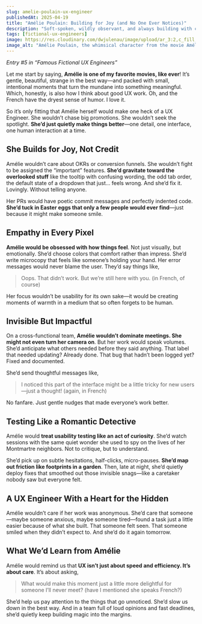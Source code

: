 ```yaml
---
slug: amelie-poulain-ux-engineer
publishedAt: 2025-04-19
title: "Amélie Poulain: Building for Joy (and No One Ever Notices)"
description: "Soft-spoken, wildly observant, and always building with care. What the whimsical heart of Amélie teaches us about quiet UX magic and the power of small, intentional design choices."
tags: [fictional-ux-engineers]
image: https://res.cloudinary.com/dwjulenau/image/upload/ar_3:2,c_fill,dpr_auto,f_auto,fl_progressive,q_auto/v1745264875/josh-portfolio/assets_task_01jscxxd47f6qsaxehzc5adcmv_img_0.webp
image_alt: "Amélie Poulain, the whimsical character from the movie Amélie, sitting at a café table with a thoughtful expression."
---
```

<i>Entry #5 in “Famous Fictional UX Engineers”</i>

Let me start by saying, <strong>Amélie is one of my favorite movies, like ever</strong>! It’s gentle, beautiful, strange in the best way&mdash;and packed with small, intentional moments that turn the mundane into something meaningful. Which, honestly, is also how I think about good UX work. Oh, and the French have the dryest sense of humor. I love it.

So it’s only fitting that Amélie herself would make one heck of a UX Engineer. She wouldn’t chase big promotions. She wouldn’t seek the spotlight. <strong>She’d just quietly make things better</strong>&mdash;one detail, one interface, one human interaction at a time.

## She Builds for Joy, Not Credit
Amélie wouldn’t care about OKRs or conversion funnels. She wouldn’t fight to be assigned the “important” features. <strong>She’d gravitate toward the overlooked stuff</strong> like the tooltip with confusing wording, the odd tab order, the default state of a dropdown that just… feels wrong. And she’d fix it. Lovingly. Without telling anyone.

Her PRs would have poetic commit messages and perfectly indented code. <strong>She’d tuck in Easter eggs that only a few people would ever find</strong>&mdash;just because it might make someone smile.

## Empathy in Every Pixel
<strong>Amélie would be obsessed with how things feel</strong>. Not just visually, but emotionally. She’d choose colors that comfort rather than impress. She’d write microcopy that feels like someone’s holding your hand. Her error messages would never blame the user. They’d say things like,

> Oops. That didn’t work. But we’re still here with you. (in French, of course)

Her focus wouldn’t be usability for its own sake&mdash;it would be creating moments of warmth in a medium that so often forgets to be human.

## Invisible But Impactful
On a cross-functional team, <strong>Amélie wouldn’t dominate meetings. She might not even turn her camera on</strong>. But her work would speak volumes. She’d anticipate what others needed before they said anything. That label that needed updating? Already done. That bug that hadn’t been logged yet? Fixed and documented.

She’d send thoughtful messages like,

> I noticed this part of the interface might be a little tricky for new users&mdash;just a thought! (again, in French)

No fanfare. Just gentle nudges that made everyone’s work better.

## Testing Like a Romantic Detective
Amélie would <strong>treat usability testing like an act of curiosity</strong>. She’d watch sessions with the same quiet wonder she used to spy on the lives of her Montmartre neighbors. Not to critique, but to understand.

She’d pick up on subtle hesitations, half-clicks, micro-pauses. <strong>She’d map out friction like footprints in a garden</strong>. Then, late at night, she’d quietly deploy fixes that smoothed out those invisible snags&mdash;like a caretaker nobody saw but everyone felt.

## A UX Engineer With a Heart for the Hidden
Amélie wouldn’t care if her work was anonymous. She’d care that someone&mdash;maybe someone anxious, maybe someone tired&mdash;found a task just a little easier because of what she built. That someone felt seen. That someone smiled when they didn’t expect to. And she’d do it again tomorrow.

## What We’d Learn from Amélie
Amélie would remind us that <strong>UX isn’t just about speed and efficiency. It’s about care</strong>. It’s about asking,

> What would make this moment just a little more delightful for someone I’ll never meet? (have I mentioned she speaks French?)

She’d help us pay attention to the things that go unnoticed. She’d slow us down in the best way. And in a team full of loud opinions and fast deadlines, she’d quietly keep building magic into the margins.
